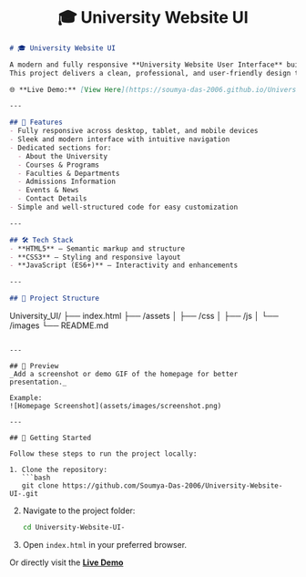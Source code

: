 <h1><center>🎓 University Website UI</center></h1>

```markdown
# 🎓 University Website UI

A modern and fully responsive **University Website User Interface** built with HTML, CSS, and JavaScript.  
This project delivers a clean, professional, and user-friendly design to showcase university information such as courses, departments, events, and admissions.

🌐 **Live Demo:** [View Here](https://soumya-das-2006.github.io/University-Website-UI/)

---

## 🚀 Features
- Fully responsive across desktop, tablet, and mobile devices  
- Sleek and modern interface with intuitive navigation  
- Dedicated sections for:
  - About the University  
  - Courses & Programs  
  - Faculties & Departments  
  - Admissions Information  
  - Events & News  
  - Contact Details  
- Simple and well-structured code for easy customization  

---

## 🛠️ Tech Stack
- **HTML5** – Semantic markup and structure  
- **CSS3** – Styling and responsive layout  
- **JavaScript (ES6+)** – Interactivity and enhancements  

---

## 📂 Project Structure
```

University\_UI/
├── index.html
├── /assets
│   ├── /css
│   ├── /js
│   └── /images
└── README.md

````

---

## 📸 Preview
_Add a screenshot or demo GIF of the homepage for better presentation._

Example:  
![Homepage Screenshot](assets/images/screenshot.png)

---

## 📌 Getting Started

Follow these steps to run the project locally:

1. Clone the repository:
   ```bash
   git clone https://github.com/Soumya-Das-2006/University-Website-UI-.git
````

2. Navigate to the project folder:

   ```bash
   cd University-Website-UI-
   ```

3. Open `index.html` in your preferred browser.

Or directly visit the **[Live Demo](https://soumya-das-2006.github.io/University-Website-UI/)**
